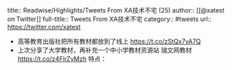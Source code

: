title:: Readwise/Highlights/Tweets From XA技术不宅 (25)
author:: [[@xatest on Twitter]]
full-title:: Tweets From XA技术不宅
category:: #tweets
url:: https://twitter.com/xatest

- 高等教育出版社把所有教材都放到了线上
  https://t.co/zStQx7vA7Q
- 上次分享了大学教材，再补充一个中小学教材资源站
  瑞文网教材 https://t.co/z4FirZyMzh
  特点：